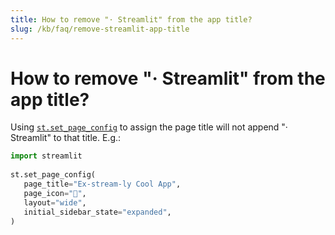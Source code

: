 ```yaml
---
title: How to remove "· Streamlit" from the app title?
slug: /kb/faq/remove-streamlit-app-title
---
```


# How to remove "· Streamlit" from the app title?

Using [`st.set_page_config`](/library/api-reference/utilities/st.set_page_config) to assign the page title will not append "· Streamlit" to that title. E.g.:

```python
import streamlit
 
st.set_page_config(
   page_title="Ex-stream-ly Cool App",
   page_icon="🧊",
   layout="wide",
   initial_sidebar_state="expanded",
)
```

